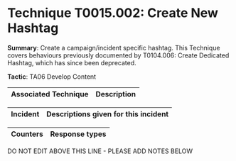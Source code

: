 # Technique T0015.002: Create New Hashtag

**Summary**: Create a campaign/incident specific hashtag. This Technique covers behaviours previously documented by T0104.006: Create Dedicated Hashtag, which has since been deprecated. 

**Tactic**: TA06 Develop Content


| Associated Technique | Description |
| --------- | ------------------------- |



| Incident | Descriptions given for this incident |
| -------- | -------------------- |



| Counters | Response types |
| -------- | -------------- |


DO NOT EDIT ABOVE THIS LINE - PLEASE ADD NOTES BELOW